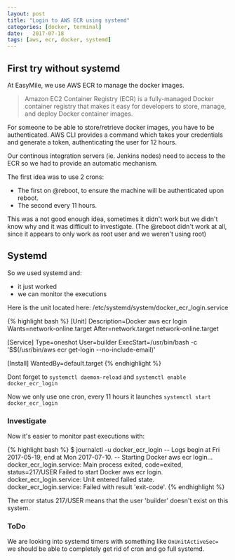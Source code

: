 ```yaml
---
layout: post
title: "Login to AWS ECR using systemd"
categories: [docker, terminal]
date:   2017-07-18
tags: [aws, ecr, docker, systemd]
---
```


## First try without systemd

At EasyMile, we use AWS ECR to manage the docker images.

> Amazon EC2 Container Registry (ECR) is a fully-managed Docker container registry that makes it easy for developers to store, manage, and deploy Docker container images.

For someone to be able to store/retrieve docker images, you have to be authenticated. AWS CLI provides a command which takes your credentials and generate a token, authenticating the user for 12 hours.

Our continous integration servers (ie. Jenkins nodes) need to access to the ECR so we had to provide an automatic mechanism.

The first idea was to use 2 crons:

* The first on @reboot, to ensure the machine will be authenticated upon reboot.
* The second every 11 hours.

This was a not good enough idea, sometimes it didn't work but we didn't know why and it was difficult to investigate. (The @reboot didn't work at all, since it appears to only work as root user and we weren't using root)

## Systemd

So we used systemd and:

* it just worked
* we can monitor the executions

Here is the unit located here: /etc/systemd/system/docker_ecr_login.service

{% highlight bash %}
[Unit]
Description=Docker aws ecr login
Wants=network-online.target
After=network.target network-online.target

[Service]
Type=oneshot
User=builder
ExecStart=/usr/bin/bash -c '$$(/usr/bin/aws ecr get-login --no-include-email)'

[Install]
WantedBy=default.target
{% endhighlight %}

Dont forget to `systemctl daemon-reload` and `systemctl enable docker_ecr_login`

Now we only use one cron, every 11 hours it launches `systemctl start docker_ecr_login`

### Investigate

Now it's easier to monitor past executions with:

{% highlight bash %}
$ journalctl -u docker_ecr_login
-- Logs begin at Fri 2017-05-19, end at Mon 2017-07-10. --
Starting Docker aws ecr login...
docker_ecr_login.service: Main process exited, code=exited, status=217/USER
Failed to start Docker aws ecr login.
docker_ecr_login.service: Unit entered failed state.
docker_ecr_login.service: Failed with result 'exit-code'.
{% endhighlight %}

The error status 217/USER means that the user 'builder' doesn't exist on this system.

### ToDo

We are looking into systemd timers with something like `OnUnitActiveSec=` we should be able to completely get rid of cron and go full systemd.
